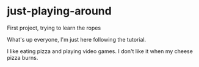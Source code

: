 # just-playing-around
First project, trying to learn the ropes

What's up everyone, I'm just here following the tutorial.

I like eating pizza and playing video games. 
I don't like it when my cheese pizza burns.
